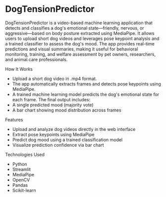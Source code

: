 # DogTensionPredictor

DogTensionPredictor is a video-based machine learning application that detects and classifies a dog's emotional state—friendly, nervous, or aggressive—based on body posture extracted using MediaPipe. It allows users to upload short dog videos and leverages pose keypoint analysis and a trained classifier to assess the dog's mood. The app provides real-time predictions and visual summaries, making it useful for behavioral monitoring, training, and welfare assessment by pet owners, researchers, and animal care professionals.

How It Works

- Upload a short dog video in .mp4 format.
- The app automatically extracts frames and detects pose keypoints using MediaPipe.
- A trained machine learning model predicts the dog's emotional state for each frame.
The final output includes:
- A single predicted mood (majority vote)
- A bar chart showing mood distribution across frames

Features

- Upload and analyze dog videos directly in the web interface
- Extract pose keypoints using MediaPipe
- Predict dog mood using a trained classification model
- Visualize prediction confidence via bar chart

Technologies Used

- Python
- Streamlit
- MediaPipe
- OpenCV
- Pandas
- Scikit-learn

  
